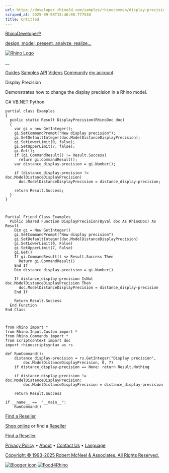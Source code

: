 ```yaml
---
url: https://developer.rhino3d.com/samples/rhinocommon/display-precision/
scraped_at: 2025-09-08T15:46:00.777530
title: Untitled
---
```


[RhinoDeveloper®](/)

[design, model, present, analyze, realize...](/)

[![Rhino Logo](https://developer.rhino3d.com/images/rhinodevlogo.png)](/)

__

[Guides](https://developer.rhino3d.com/guides)
[Samples](https://developer.rhino3d.com/samples)
[API](https://developer.rhino3d.com/api)
[Videos](https://developer.rhino3d.com/videos)
[Community](https://discourse.mcneel.com/c/rhino-developer) [my account
](https://www.rhino3d.com/my-account/ "Manage your account, licenses, and
teams")

Display Precision

Demonstrates how to change the display precision in a Rhino model.

C# VB.NET Python

    
    
    partial class Examples
    {
      public static Result DisplayPrecision(RhinoDoc doc)
      {
        var gi = new GetInteger();
        gi.SetCommandPrompt("New display precision");
        gi.SetDefaultInteger(doc.ModelDistanceDisplayPrecision);
        gi.SetLowerLimit(0, false);
        gi.SetUpperLimit(7, false);
        gi.Get();
        if (gi.CommandResult() != Result.Success)
          return gi.CommandResult();
        var distance_display-precision = gi.Number();
    
        if (distance_display-precision != doc.ModelDistanceDisplayPrecision)
          doc.ModelDistanceDisplayPrecision = distance_display-precision;
    
        return Result.Success;
      }
    }
    
    
    
    Partial Friend Class Examples
      Public Shared Function DisplayPrecision(ByVal doc As RhinoDoc) As Result
    	Dim gi = New GetInteger()
    	gi.SetCommandPrompt("New display precision")
    	gi.SetDefaultInteger(doc.ModelDistanceDisplayPrecision)
    	gi.SetLowerLimit(0, False)
    	gi.SetUpperLimit(7, False)
    	gi.Get()
    	If gi.CommandResult() <> Result.Success Then
    	  Return gi.CommandResult()
    	End If
    	Dim distance_display-precision = gi.Number()
    
    	If distance_display-precision IsNot doc.ModelDistanceDisplayPrecision Then
    	  doc.ModelDistanceDisplayPrecision = distance_display-precision
    	End If
    
    	Return Result.Success
      End Function
    End Class
    
    
    
    from Rhino import *
    from Rhino.Input.Custom import *
    from Rhino.Commands import *
    from scriptcontext import doc
    import rhinoscriptsyntax as rs
    
    def RunCommand():
        distance_display-precision = rs.GetInteger("Display precision",
            doc.ModelDistanceDisplayPrecision, 0, 7)
        if distance_display-precision == None: return Result.Nothing
    
        if distance_display-precision != doc.ModelDistanceDisplayPrecision:
            doc.ModelDistanceDisplayPrecision = distance_display-precision
    
        return Result.Success
    
    if __name__ ==  "__main__":
        RunCommand()
    

  

[Find a Reseller](https://www.rhino3d.com/sales)

[Shop online](https://www.rhino3d.com/store) or find a
[Reseller](https://www.rhino3d.com/sales)

[Find a Reseller](https://www.rhino3d.com/sales)

[Privacy Policy](https://www.rhino3d.com/privacy) •
[About](https://www.rhino3d.com/mcneel/about) • [Contact
Us](https://www.rhino3d.com/mcneel/contact) • [
Language](https://www.rhino3d.com/language "Change to a different region or
language")

[Copyright © 1993-2025 Robert McNeel & Associates. All Rights
Reserved.](https://www.rhino3d.com/mcneel/about)

[](https://www.facebook.com/McNeelRhinoceros/)
[](https://twitter.com/bobmcneel) [](https://www.linkedin.com/groups/75313/)
[](https://www.youtube.com/user/RhinoGuide/videos) [](https://vimeo.com/rhino)
[![Blogger
icon](https://developer.rhino3d.com/images/blogger.svg)](http://blog.rhino3d.com/)
[![Food4Rhino](https://developer.rhino3d.com/images/f4r_icon_01.svg)](https://www.food4rhino.com)

